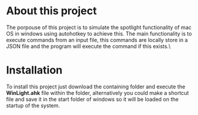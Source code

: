# About this project

The porpouse of this project is to simulate the spotlight functionality of mac OS in windows using autohotkey to achieve this. The main functionality is to execute commands from an input file, this commands are locally store in a JSON file and the program will execute the command if this exists.\

# Installation

To install this project just download the containing folder and execute the **WinLight.ahk** file within the folder, alternatively you could make a shortcut file and save it in the start folder of windows so it will be loaded on the startup of the system.
